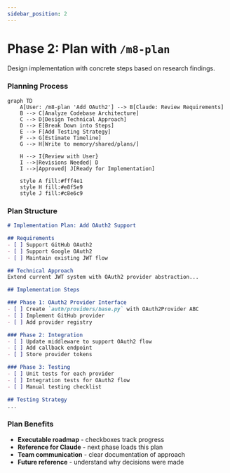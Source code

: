 ```yaml
---
sidebar_position: 2
---
```


# Phase 2: Plan with `/m8-plan`
Design implementation with concrete steps based on research findings.

### Planning Process

```mermaid
graph TD
    A[User: /m8-plan 'Add OAuth2'] --> B[Claude: Review Requirements]
    B --> C[Analyze Codebase Architecture]
    C --> D[Design Technical Approach]
    D --> E[Break Down into Steps]
    E --> F[Add Testing Strategy]
    F --> G[Estimate Timeline]
    G --> H[Write to memory/shared/plans/]

    H --> I{Review with User}
    I -->|Revisions Needed| D
    I -->|Approved| J[Ready for Implementation]

    style A fill:#fff4e1
    style H fill:#e8f5e9
    style J fill:#c8e6c9
```

### Plan Structure

```markdown
# Implementation Plan: Add OAuth2 Support

## Requirements
- [ ] Support GitHub OAuth2
- [ ] Support Google OAuth2
- [ ] Maintain existing JWT flow

## Technical Approach
Extend current JWT system with OAuth2 provider abstraction...

## Implementation Steps

### Phase 1: OAuth2 Provider Interface
- [ ] Create `auth/providers/base.py` with OAuth2Provider ABC
- [ ] Implement GitHub provider
- [ ] Add provider registry

### Phase 2: Integration
- [ ] Update middleware to support OAuth2 flow
- [ ] Add callback endpoint
- [ ] Store provider tokens

### Phase 3: Testing
- [ ] Unit tests for each provider
- [ ] Integration tests for OAuth2 flow
- [ ] Manual testing checklist

## Testing Strategy
...
```

### Plan Benefits

- **Executable roadmap** - checkboxes track progress
- **Reference for Claude** - next phase loads this plan
- **Team communication** - clear documentation of approach
- **Future reference** - understand why decisions were made
